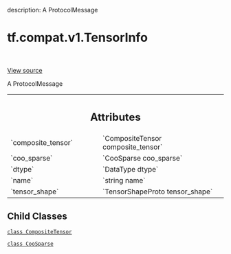 description: A ProtocolMessage

<div itemscope itemtype="http://developers.google.com/ReferenceObject">
<meta itemprop="name" content="tf.compat.v1.TensorInfo" />
<meta itemprop="path" content="Stable" />
<meta itemprop="property" content="CompositeTensor"/>
<meta itemprop="property" content="CooSparse"/>
</div>

# tf.compat.v1.TensorInfo

<!-- Insert buttons and diff -->

<table class="tfo-notebook-buttons tfo-api nocontent" align="left">

</table>

<a target="_blank" class="external" href="/code/stable/tensorflow/core/protobuf/meta_graph.proto">View source</a>



A ProtocolMessage

<!-- Placeholder for "Used in" -->




<!-- Tabular view -->
 <table class="responsive fixed orange">
<colgroup><col width="214px"><col></colgroup>
<tr><th colspan="2"><h2 class="add-link">Attributes</h2></th></tr>

<tr>
<td>
`composite_tensor`
</td>
<td>
`CompositeTensor composite_tensor`
</td>
</tr><tr>
<td>
`coo_sparse`
</td>
<td>
`CooSparse coo_sparse`
</td>
</tr><tr>
<td>
`dtype`
</td>
<td>
`DataType dtype`
</td>
</tr><tr>
<td>
`name`
</td>
<td>
`string name`
</td>
</tr><tr>
<td>
`tensor_shape`
</td>
<td>
`TensorShapeProto tensor_shape`
</td>
</tr>
</table>



## Child Classes
[`class CompositeTensor`](../../../tf/compat/v1/TensorInfo/CompositeTensor.md)

[`class CooSparse`](../../../tf/compat/v1/TensorInfo/CooSparse.md)

